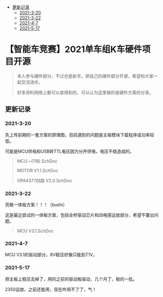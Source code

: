 * [更新记录](#更新记录)
    + [2021-3-20](#2021-3-20)
    + [2021-3-22](#2021-3-22)
    + [2021-4-7](#2021-4-7)
    + [2021-5-17](#2021-5-17)

# 【智能车竞赛】2021单车组K车硬件项目开源

> 本人参与硬件部分，不过也是新手。把自己的硬件部分开源，希望和大家一起交流进步。
> 
> 好多资料网络上都可以查得到的，可以认为这里做的是硬件方案的分享。
> 
## 更新记录
### 2021-3-20
先上传前期的一套方案的原理图，目前遇到的问题是主板模块下载程序成功率较低。

可能是MCU供电和USB转TTL电压因为分开供电，电压不稳造成的。
>MCU.~(118).SchDoc
>
>MOTOR V1.1.SchDoc
>
>OPA4377四路 V2.0.SchDoc

### 2021-3-22
究极一体板方案！！！（bushi）

这是最近尝试的一体板方案，包括全桥驱动芯片和四电感运放部分，希望不要出问题。
>MCU V3.1.SchDoc

### 2021-4-7
MCU V3.1的驱动部分，8V稳压好像只能到7.1V。

### 2021-5-17
把主板上稳压去掉了，用的之前的驱动板驱动，几个月了，稳的一批。

2350运放，之前还能用，现在咋用不了了，气！
